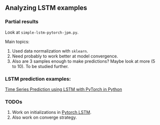 ## Analyzing LSTM examples

### Partial results
Look at `simple-lstm-pytorch-jpm.py`.

Main topics:
1. Used data normalization with `sklearn`.
2. Need probably to work better at model convergence.
3. Also are 3 samples enough to make predictions? Maybe look at more (5 to 10).
To be studied further.

### LSTM prediction examples:
[Time Series Prediction using LSTM with PyTorch in Python][1]

### TODOs
1. Work on initializations in [Pytorch LSTM](simple-lstm-pytorch-jpm.py).
2. Also work on converge strategy.



[1]:https://stackabuse.com/time-series-prediction-using-lstm-with-pytorch-in-python/ "Flights LSTM prediction"